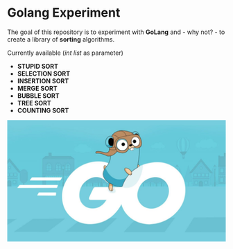 # Golang Experiment
The goal of this repository is to experiment with **GoLang** and - why not? - to create a library of **sorting** algorithms. 

Currently available (_int list_ as parameter)
- **STUPID SORT**
- **SELECTION SORT**
- **INSERTION SORT**
- **MERGE SORT**
- **BUBBLE SORT**
- **TREE SORT**
- **COUNTING SORT**

<p align="center">
  <img src="https://github.com/mariocuomo/golang-experiment/blob/main/go.jpg" width="600px">
</p>


